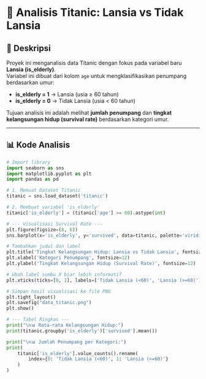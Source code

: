 # 🚢 Analisis Titanic: Lansia vs Tidak Lansia

## 📌 Deskripsi
Proyek ini menganalisis data Titanic dengan fokus pada variabel baru **Lansia (is_elderly)**.  
Variabel ini dibuat dari kolom `age` untuk mengklasifikasikan penumpang berdasarkan umur:

- **is_elderly = 1** → Lansia (usia ≥ 60 tahun)  
- **is_elderly = 0** → Tidak Lansia (usia < 60 tahun)  

Tujuan analisis ini adalah melihat **jumlah penumpang** dan **tingkat kelangsungan hidup (survival rate)** berdasarkan kategori umur.

---

## 📊 Kode Analisis

```python
# Import library
import seaborn as sns
import matplotlib.pyplot as plt
import pandas as pd

# 1. Memuat Dataset Titanic
titanic = sns.load_dataset('titanic')

# 2. Membuat variabel 'is_elderly'
titanic['is_elderly'] = (titanic['age'] >= 60).astype(int)

# --- Visualisasi Survival Rate ---
plt.figure(figsize=(8, 6))
sns.barplot(x='is_elderly', y='survived', data=titanic, palette='viridis')

# Tambahkan judul dan label
plt.title('Tingkat Kelangsungan Hidup: Lansia vs Tidak Lansia', fontsize=16)
plt.xlabel('Kategori Penumpang', fontsize=12)
plt.ylabel('Tingkat Kelangsungan Hidup (Survival Rate)', fontsize=12)

# Ubah label sumbu X biar lebih informatif
plt.xticks(ticks=[0, 1], labels=['Tidak Lansia (<60)', 'Lansia (>=60)'])

# Simpan hasil visualisasi ke file PNG
plt.tight_layout()
plt.savefig("data_titanic.png")
plt.show()

# --- Tabel Ringkas ---
print("\n📊 Rata-rata Kelangsungan Hidup:")
print(titanic.groupby('is_elderly')['survived'].mean())

print("\n📊 Jumlah Penumpang per Kategori:")
print(
    titanic['is_elderly'].value_counts().rename(
        index={0: 'Tidak Lansia (<60)', 1: 'Lansia (>=60)'}
    )
)
